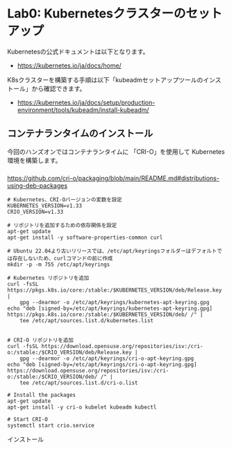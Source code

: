 # Lab0: Kubernetesクラスターのセットアップ
Kubernetesの公式ドキュメントは以下となります。
* https://kubernetes.io/ja/docs/home/

K8sクラスターを構築する手順は以下「kubeadmセットアップツールのインストール」から確認できます。
* https://kubernetes.io/ja/docs/setup/production-environment/tools/kubeadm/install-kubeadm/


## コンテナランタイムのインストール
今回のハンズオンではコンテナランタイムに 「CRI-O」を使用して Kubernetes環境を構築します。

###  
https://github.com/cri-o/packaging/blob/main/README.md#distributions-using-deb-packages


```
# Kubernetes、CRI-Oバージョンの変数を設定
KUBERNETES_VERSION=v1.33
CRIO_VERSION=v1.33

# リポジトリを追加するための依存関係を設定
apt-get update
apt-get install -y software-properties-common curl

# Ubuntu 22.04より古いリリースでは、/etc/apt/keyringsフォルダーはデフォルトでは存在しないため、curlコマンドの前に作成
mkdir -p -m 755 /etc/apt/keyrings

# Kubernetes リポジトリを追加
curl -fsSL https://pkgs.k8s.io/core:/stable:/$KUBERNETES_VERSION/deb/Release.key |
    gpg --dearmor -o /etc/apt/keyrings/kubernetes-apt-keyring.gpg
echo "deb [signed-by=/etc/apt/keyrings/kubernetes-apt-keyring.gpg] https://pkgs.k8s.io/core:/stable:/$KUBERNETES_VERSION/deb/ /" |
    tee /etc/apt/sources.list.d/kubernetes.list


# CRI-O リポジトリを追加
curl -fsSL https://download.opensuse.org/repositories/isv:/cri-o:/stable:/$CRIO_VERSION/deb/Release.key |
    gpg --dearmor -o /etc/apt/keyrings/cri-o-apt-keyring.gpg
echo "deb [signed-by=/etc/apt/keyrings/cri-o-apt-keyring.gpg] https://download.opensuse.org/repositories/isv:/cri-o:/stable:/$CRIO_VERSION/deb/ /" |
    tee /etc/apt/sources.list.d/cri-o.list

# Install the packages
apt-get update
apt-get install -y cri-o kubelet kubeadm kubectl

# Start CRI-O
systemctl start crio.service
```







インストール
